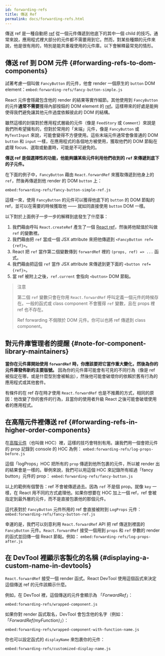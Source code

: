 ```yaml
---
id: forwarding-refs
title: 傳送 Ref
permalink: docs/forwarding-refs.html
---
```


傳送 ref 是一種自動把 [ref](/docs/refs-and-the-dom.html) 從一個元件傳遞到他底下的其中一個 child 的技巧。通常來說，應用程式裡大部分的元件都不需要用到它。然而，對某些種類的元件來說，他是很有用的，特別是能共重複使用的元件庫。以下會解釋最常見的情形。

## 傳送 ref 到 DOM 元件 {#forwarding-refs-to-dom-components}

試著考慮一個叫做 `FancyButton` 的元件，他會 render 一個原生的 `button` DOM element：`embed:forwarding-refs/fancy-button-simple.js`

React 元件會隱藏包含他的 render 的結果等實作細節。其他使用到 `FancyButton` 的元件**通常不需要**獲得內部按鈕的 DOM element 的 [ref](/docs/refs-and-the-dom.html)。這樣帶來的好處是能夠使得我們避免讓其他元件過度依賴彼此的 DOM 的結構。

雖然這樣的封裝對於應用程式層級的元件（像是 `FeedStory` 或 `Comment`）來說是我們所希望擁有的，但對於常用的「末端」元件，像是 `FancyButton` 或 `MyTextInput` 來說，可能會變得不方便使用。這些末端元件通常會像普通的 DOM `button` 和 `input` 一樣，在應用程式的各個地方被使用，獲取他們的 DOM 節點在處理 focus、選取或動畫時，可能是不可避免的。

**傳送 ref 是個選擇性的功能，他能夠讓某些元件利用他們收到的 `ref` 來傳遞到底下的子元件。**

在下面的例子中，`FancyButton` 藉由 `React.forwardRef` 來獲取傳遞到他身上的 `ref`，然後再傳遞到他 render 的 DOM `button` 上：

`embed:forwarding-refs/fancy-button-simple-ref.js`

這樣一來，使用 `FancyButton` 的元件可以獲得他底下的 `button` 的 DOM 節點的 ref，並可以在需要的時候獲取他 —— 就如同直接使用 `button` DOM 一樣。

以下對於上面例子一步一步的解釋到底發生了什麼事：

1. 我們藉由呼叫 `React.createRef` 產生了一個 [React ref](/docs/refs-and-the-dom.html)，然後將他賦值於叫做 `ref` 的變數裡。
1. 我們藉由把 `ref` 當成一個 JSX attribute 來把他傳遞到 `<FancyButton ref={ref}>`。
1. React 把 `ref` 當作第二個變數傳到 `forwardRef` 裡的 `(props, ref) => ...` 函式。
1. 我們藉由把這個 `ref` 當作 JSX attribute 來傳遞到更下面的 `<button ref={ref}>`。
1. 當 ref 被附上之後，`ref.current` 會指向 `<button>` DOM 節點。

>注意
>
>第二個 `ref` 變數只會在你用 `React.forwardRef` 呼叫定義一個元件的時候存在。一般的函式或 class component 不會獲得 `ref` 變數，且在 props 裡 ref 也不存在。
>
>Ref forwarding 不侷限於 DOM 元件。你可以也將 ref 傳遞到 class component。

## 對元件庫管理者的提醒 {#note-for-component-library-maintainers}

**當你在元件庫開始使用 `forwardRef` 時，你應該要把它當作重大變化，然後為你的元件庫發佈新的主要版號。** 因為你的元件庫可能會有可見的不同行為（像是 ref 被指定在哪，或是什麼型別會被輸出），然後他可能會破壞你的依賴於舊有行為的應用程式或其他套件。

有條件的在 ref 存在時才使用 `React.forwardRef` 也是不推薦的方式，相同的原因：他改變了你的套件的行為，且當你的使用者升級 React 之後可能會破壞使用者的應用程式。

## 在高階元件裡傳送 ref {#forwarding-refs-in-higher-order-components}

在[高階元件](/docs/higher-order-components.html)（也叫做 HOC）裡，這樣的技巧會特別有用。讓我們用一個會把元件的 prop 記錄到 console 的 HOC 為例：
`embed:forwarding-refs/log-props-before.js`

這個「logProps」HOC 把所有的 `prop` 傳遞到他所包裹的元件，所以被 render 出的結果會是一樣的。舉例來說，我們可以用這個 HOC 來記錄所有經過「fancy button」元件的 prop：
`embed:forwarding-refs/fancy-button.js`

以上的範例有個警告：ref 不會被傳遞過去。因為 `ref` 不是個 prop。就像 `key` 一樣，在 React 用不同的方式處理他。如果你想要在 HOC 加上一個 ref，ref 會被指定到最外層的元件，而不是直接包裹他的那個元件。

這代表對於 `FancyButton` 元件所用的 ref 會直接被附到 `LogProps` 元件：
`embed:forwarding-refs/fancy-button-ref.js`

幸運的是，我們可以刻意利用 `React.forwardRef` API 把 ref 傳送到裡面的 `FancyButton` 元件。`React.forwardRef` 接受一個用到 `props` 和 `ref` 參數的 render 的函式並回傳一個 React 節點。例如：
`embed:forwarding-refs/log-props-after.js`

## 在 DevTool 裡顯示客製化的名稱 {#displaying-a-custom-name-in-devtools}

`React.forwardRef` 接受一個 render 函式。React DevTool 使用這個函式來決定這個傳送 ref 的元件該顯示什麼。

例如，在 DevTool 裡，這個傳送的元件會顯示為 「*ForwardRef*」：

`embed:forwarding-refs/wrapped-component.js`

如果你對 render 函式取名，DevTool 會包含他的名字（例如：「*ForwardRef(myFunction)*」）：

`embed:forwarding-refs/wrapped-component-with-function-name.js`

你也可以設定函式的 `displayName` 來包裹你的元件：

`embed:forwarding-refs/customized-display-name.js`
